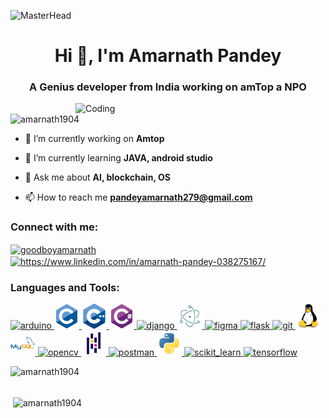 ![MasterHead](https://media-exp1.licdn.com/dms/image/C5616AQGQhrdopXzzZA/profile-displaybackgroundimage-shrink_200_800/0/1661959611254?e=1670457600&v=beta&t=sQMpxeLBB_ZpRtAQmF048oLF0J-c1bmuiJManSNk46M)

<h1 align="center">Hi 👋, I'm Amarnath Pandey</h1>
<h3 align="center">A Genius developer from India working on amTop a NPO</h3>

<img align="right" alt="Coding" width="400" src="https://media-exp1.licdn.com/dms/image/C4D0BAQGXlqRgKLLebQ/company-logo_200_200/0/1661792968988?e=1672876800&v=beta&t=HRGJ4JkxzHUW-kKmcccW0RiTaGUbh7mbnDF0myR-SjY">

<p align="left"> <img src="https://komarev.com/ghpvc/?username=amarnath1904&label=Profile%20views&color=0e75b6&style=flat" alt="amarnath1904" /> </p>

- 🔭 I’m currently working on **Amtop**

- 🌱 I’m currently learning **JAVA, android studio**

- 💬 Ask me about **AI, blockchain, OS**

- 📫 How to reach me **pandeyamarnath279@gmail.com**

<h3 align="left">Connect with me:</h3>
<p align="left">
<a href="https://twitter.com/goodboyamarnath" target="blank"><img align="center" src="https://raw.githubusercontent.com/rahuldkjain/github-profile-readme-generator/master/src/images/icons/Social/twitter.svg" alt="goodboyamarnath" height="30" width="40" /></a>
<a href="https://linkedin.com/in/https://www.linkedin.com/in/amarnath-pandey-038275167/" target="blank"><img align="center" src="https://raw.githubusercontent.com/rahuldkjain/github-profile-readme-generator/master/src/images/icons/Social/linked-in-alt.svg" alt="https://www.linkedin.com/in/amarnath-pandey-038275167/" height="30" width="40" /></a>
</p>

<h3 align="left">Languages and Tools:</h3>
<p align="left"> <a href="https://www.arduino.cc/" target="_blank" rel="noreferrer"> <img src="https://cdn.worldvectorlogo.com/logos/arduino-1.svg" alt="arduino" width="40" height="40"/> </a> <a href="https://www.cprogramming.com/" target="_blank" rel="noreferrer"> <img src="https://raw.githubusercontent.com/devicons/devicon/master/icons/c/c-original.svg" alt="c" width="40" height="40"/> </a> <a href="https://www.w3schools.com/cpp/" target="_blank" rel="noreferrer"> <img src="https://raw.githubusercontent.com/devicons/devicon/master/icons/cplusplus/cplusplus-original.svg" alt="cplusplus" width="40" height="40"/> </a> <a href="https://www.w3schools.com/cs/" target="_blank" rel="noreferrer"> <img src="https://raw.githubusercontent.com/devicons/devicon/master/icons/csharp/csharp-original.svg" alt="csharp" width="40" height="40"/> </a> <a href="https://www.djangoproject.com/" target="_blank" rel="noreferrer"> <img src="https://cdn.worldvectorlogo.com/logos/django.svg" alt="django" width="40" height="40"/> </a> <a href="https://www.electronjs.org" target="_blank" rel="noreferrer"> <img src="https://raw.githubusercontent.com/devicons/devicon/master/icons/electron/electron-original.svg" alt="electron" width="40" height="40"/> </a> <a href="https://www.figma.com/" target="_blank" rel="noreferrer"> <img src="https://www.vectorlogo.zone/logos/figma/figma-icon.svg" alt="figma" width="40" height="40"/> </a> <a href="https://flask.palletsprojects.com/" target="_blank" rel="noreferrer"> <img src="https://www.vectorlogo.zone/logos/pocoo_flask/pocoo_flask-icon.svg" alt="flask" width="40" height="40"/> </a> <a href="https://git-scm.com/" target="_blank" rel="noreferrer"> <img src="https://www.vectorlogo.zone/logos/git-scm/git-scm-icon.svg" alt="git" width="40" height="40"/> </a> <a href="https://www.linux.org/" target="_blank" rel="noreferrer"> <img src="https://raw.githubusercontent.com/devicons/devicon/master/icons/linux/linux-original.svg" alt="linux" width="40" height="40"/> </a> <a href="https://www.mysql.com/" target="_blank" rel="noreferrer"> <img src="https://raw.githubusercontent.com/devicons/devicon/master/icons/mysql/mysql-original-wordmark.svg" alt="mysql" width="40" height="40"/> </a> <a href="https://opencv.org/" target="_blank" rel="noreferrer"> <img src="https://www.vectorlogo.zone/logos/opencv/opencv-icon.svg" alt="opencv" width="40" height="40"/> </a> <a href="https://pandas.pydata.org/" target="_blank" rel="noreferrer"> <img src="https://raw.githubusercontent.com/devicons/devicon/2ae2a900d2f041da66e950e4d48052658d850630/icons/pandas/pandas-original.svg" alt="pandas" width="40" height="40"/> </a> <a href="https://postman.com" target="_blank" rel="noreferrer"> <img src="https://www.vectorlogo.zone/logos/getpostman/getpostman-icon.svg" alt="postman" width="40" height="40"/> </a> <a href="https://www.python.org" target="_blank" rel="noreferrer"> <img src="https://raw.githubusercontent.com/devicons/devicon/master/icons/python/python-original.svg" alt="python" width="40" height="40"/> </a> <a href="https://scikit-learn.org/" target="_blank" rel="noreferrer"> <img src="https://upload.wikimedia.org/wikipedia/commons/0/05/Scikit_learn_logo_small.svg" alt="scikit_learn" width="40" height="40"/> </a> <a href="https://www.tensorflow.org" target="_blank" rel="noreferrer"> <img src="https://www.vectorlogo.zone/logos/tensorflow/tensorflow-icon.svg" alt="tensorflow" width="40" height="40"/> </a> </p>

<p><img align="left" src="https://github-readme-stats.vercel.app/api/top-langs?username=amarnath1904&show_icons=true&locale=en&layout=compact" alt="amarnath1904" /></p>
<br>
<br>
<p>&nbsp;<img align="center" src="https://github-readme-stats.vercel.app/api?username=amarnath1904&show_icons=true&locale=en" alt="amarnath1904" /></p>
